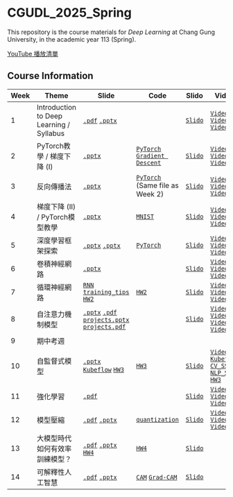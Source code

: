 # CGUDL_2025_Spring

This repository is the course materials for *Deep Learning* at Chang Gung University, in the academic year 113 (Spring).

[YouTube 播放清單](https://youtube.com/playlist?list=PL0bwsTyVtLVxwgu8TLpHtpzGc2ZQviUwD&si=dnpv7AFiT1STDG2n)

## Course Information
| Week | Theme | Slide | Code | Slido | Video | Practice |
| --- | --- | --- | --- | --- | --- | --- |
|1| Introduction to Deep Learning / Syllabus | [`.pdf`](./slides/intro_0217.pdf) [`.pptx`](./slides/intro_0217.pptx) | | [`Slido`](https://app.sli.do/event/ktCuX2GkwtdE4WWbeUNYhA) | [`Video1`](https://youtu.be/S9Kjwp6AUHI) [`Video2`](https://youtu.be/GPUnb61iLGc) [`Video3`](https://youtu.be/4X2aqqM6W9s)  |
| 2 | PyTorch教學 / 梯度下降 (I) | [`.pptx`](./slides/gradient_descent.pptx)  | [`PyTorch`](./code/pytorch_tutorial.ipynb) [`Gradient Descent`](./code/pytorch_gd.ipynb) | [`Slido`](https://app.sli.do/event/pFA7dz5hV8opGxP4ikUomn) | [`Video1`](https://youtu.be/amCtgGUMY8M) [`Video2`](https://youtu.be/JgEnZLf8rS8) [`Video3`](https://youtu.be/b4TRssMHBj4)  |
| 3 | 反向傳播法 | [`.pptx`](./slides/backprop_0303.pptx) | [`PyTorch`](./code/pytorch_tutorial.ipynb) (Same file as Week 2) | [`Slido`](https://app.sli.do/event/7RsshdufqWR79TH9S5YNxB) |  [`Video1`](https://youtu.be/xtP6g116-Fg?si=edgUymIATpALUYcw) [`Video2`](https://youtu.be/6xHIgJU4Csg?si=UbSVQOk3bFRScgub) [`Video3`](https://youtu.be/-qDRRd5qcrE?si=qRF7eSTOsoJkJpJi) |
| 4 | 梯度下降 (II) / PyTorch模型教學 | [`.pptx`](./slides/gradient_descent2_0310.pptx) | [`MNIST`](./code/pytorch_mnist.ipynb) | [`Slido`](https://app.sli.do/event/nw9VDwreSNQvn81DgfsmSi) | [`Video1`](https://youtu.be/HCKAsptm_GA) [`Video2`](https://youtu.be/9mH3OZraSlo) [`Video3`](https://youtu.be/PZoiQ7g5vBQ) | [`Quiz`](./quizzes/w4.md) |
| 5 | 深度學習框架探索 | [`.pptx`](./slides/dl_framework_0317.pptx) [`.pptx`](./slides/pytorch_modeling_0317.pptx) | [`PyTorch`](./code/pytorch_graph.ipynb) | [`Slido`](https://app.sli.do/event/1HY1oWgEkkjSJvHbFKJ3s3)  | [`Video1`](https://youtu.be/bUo7wo5Jy2Q?si=NsL4RYhYkXvu-M2Z) [`Video2`](https://youtu.be/Lx2eayg6DyI?si=3Tcjzx2Wdqxm5PQg) [`Video3`](https://youtu.be/-ckJhpCayVU?si=Lr5BfcLaytJX-P3P) | [`Quiz`](./quizzes/w5.md) |
| 6 | 卷積神經網路 | [`.pptx`](./slides/CNN_0324.pptx) | | [`Slido`](https://app.sli.do/event/dN7TaLAJaRGz1f1eUvkUcb)  | [`Video1`](https://youtu.be/Qcl5ectDAR0) [`Video2`](https://youtu.be/fbd7CAhzrYA) [`Video3`](https://youtu.be/hmWXWQ9VwO4) | [`Quiz`](./quizzes/w6.md) |
| 7 | 循環神經網路 | [`RNN`](./slides/RNN_0331.pptx) [`training_tips`](./slides/training_tips_0331.pptx) [`HW2`](https://docs.google.com/presentation/d/1HbyoFDQ2GY8YJUFaC09gVAijxPiVIjpoBtYKcC9UOKA/edit?usp=sharing) | [`HW2`](./Homework/HW2/main.ipynb) | [`Slido`](https://app.sli.do/event/d9Eq14Z9xrVgqjb8DuPcHC) | [`Video1`](https://youtu.be/K5LP-7cKZEQ) [`Video2`](https://youtu.be/7YoPbsPQykU) [`Video3`](https://youtu.be/JQlb8jd_2Dg) |
| 8 | 自注意力機制模型 | [`.pptx`](./slides/transformers_0407.pptx) [`.pdf`](./slides/transformers_0407.pdf) [`projects.pptx`](./slides/projects_0407.pptx) [`projects.pdf`](./slides/projects_0407.pdf) || [`Slido`](https://app.sli.do/event/tAZp8C8nPawMP1QjTMcniK) | [`Video1`](https://youtu.be/wfuRHqv0nQM) [`Video2`](https://youtu.be/Z4jKoSkEd4s) [`Video3`](https://youtu.be/0ah6oZJcTmM) [`Video4`](https://youtu.be/HuxZ1URFZpE) |[`Quiz`](./quizzes/w8.md) |
| 9 | 期中考週 |
| 10| 自監督式模型 | [`.pptx`](./slides/ssl_0421.pptx) [`Kubeflow`](./slides/kubeflow使用說明.pptx) [`HW3`](https://docs.google.com/presentation/d/1UhgaxNwXvXHPlY61of97LsdBIJZOG7nxZtZWkL18kMw/edit?usp=sharing) | [`HW3`](./Homework/HW3/deep_learning_hw3_sample_code.ipynb) | [`Slido`](https://app.sli.do/event/bZ4svpe5hGZXaG5Dp2G7Dn) | [`Video1`](https://youtu.be/lc5sM-otGCg) [`Kubeflow`](https://youtu.be/_pj1jv8SuiQ) [`CV_SSL`](https://youtu.be/T2W50domYxA) [`NLP_SSL`](https://youtu.be/tlji6IJmDok) [`HW3`](https://youtu.be/D1CF56pOD4Q)   | |
| 11 | 強化學習 | [`.pdf`](./slides/rl_0428.pdf)  | | [`Slido`](https://app.sli.do/event/34P54svVTngUMahxmswRYR) | [`Video1`](https://youtu.be/RvsQhiSXtzs) [`Video2`](https://youtu.be/Pn9JrZYAefE) [`Video3`](https://youtu.be/yU9gsqlA7Ac) | [`Quiz`](./quizzes/w11.md) |
| 12 | 模型壓縮 | [`.pdf`](./slides/compression_0505.pdf) [`.pptx`](./slides/compression_0505.pptx)  | [`quantization`](./code/quantization.ipynb) | [`Slido`](https://app.sli.do/event/vV1nYv83dETgHRS1vRheNF) | [`Video1`](https://youtu.be/Qqyo9U2JRBQ) [`Video2`](https://youtu.be/luBa01XYoBc) [`Video3`](https://youtu.be/dpE6LyIGU9w) | [`Quiz`](./quizzes/w12.md) |
| 13 | 大模型時代如何有效率訓練模型？ | [`.pdf`](./slides/PEFT_0512.pdf) [`.pptx`](./slides/PEFT_0512.pptx) [`HW4`](https://docs.google.com/presentation/d/1rRIHWqNyT0Au-7aYKyriMoItZuipwlZNQnxwtDHfcH0/edit?usp=sharing) | [`HW4`](./Homework/HW4/main_HW4.ipynb) | [`Slido`](https://app.sli.do/event/cRjqz3yNgs1DX5pXDPme4x)|
| 14 | 可解釋性人工智慧 | [`.pdf`](./slides/XAI_0519.pdf) [`.pptx`](./slides/XAI_0519.pptx)  | [`CAM`](./code/CAM/class_activation_map.ipynb) [`Grad-CAM`](./code/CAM/grad_cam.ipynb) | [`Slido`](https://app.sli.do/event/cycgBVEss7VM6RsFJixqLt)|